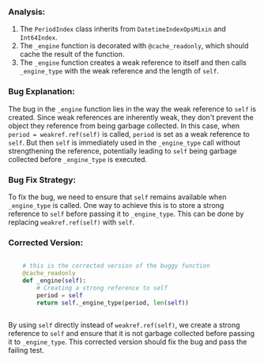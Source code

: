 ### Analysis:
1. The `PeriodIndex` class inherits from `DatetimeIndexOpsMixin` and `Int64Index`.
2. The `_engine` function is decorated with `@cache_readonly`, which should cache the result of the function.
3. The `_engine` function creates a weak reference to itself and then calls `_engine_type` with the weak reference and the length of `self`.

### Bug Explanation:
The bug in the `_engine` function lies in the way the weak reference to `self` is created. Since weak references are inherently weak, they don't prevent the object they reference from being garbage collected. In this case, when `period = weakref.ref(self)` is called, `period` is set as a weak reference to `self`. But then `self` is immediately used in the `_engine_type` call without strengthening the reference, potentially leading to `self` being garbage collected before `_engine_type` is executed.

### Bug Fix Strategy:
To fix the bug, we need to ensure that `self` remains available when `_engine_type` is called. One way to achieve this is to store a strong reference to `self` before passing it to `_engine_type`. This can be done by replacing `weakref.ref(self)` with `self`.

### Corrected Version:
```python

    # this is the corrected version of the buggy function
    @cache_readonly
    def _engine(self):
        # Creating a strong reference to self
        period = self
        return self._engine_type(period, len(self))
    
```

By using `self` directly instead of `weakref.ref(self)`, we create a strong reference to `self` and ensure that it is not garbage collected before passing it to `_engine_type`. This corrected version should fix the bug and pass the failing test.